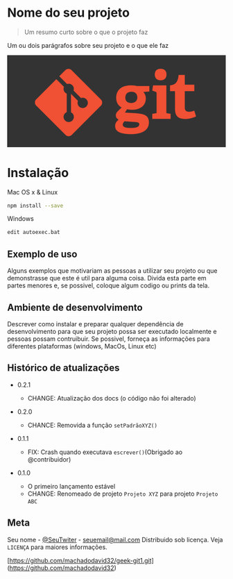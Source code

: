 # Nome do seu projeto
> Um resumo curto sobre o que o projeto faz

Um ou dois parágrafos sobre seu projeto e o que ele faz

![](comandos-git.png)


# Instalação

Mac OS x & Linux

```sh
npm install --save
```

Windows

```sh
edit autoexec.bat
```

## Exemplo de uso

Alguns exemplos que motivariam as pessoas a utilizar seu projeto ou que demonstrasse que este é util para alguma coisa. Divida esta parte em partes menores e, se possivel, coloque algum codigo ou prints da tela.

## Ambiente de desenvolvimento

Descrever como instalar e preparar qualquer dependência de desenvolvimento para que seu projeto possa ser executado localmente e pessoas possam contruibuir. Se possivel, forneça as informações para diferentes plataformas (windows, MacOs, Linux etc)

## Histórico de atualizações
- 0.2.1
  - CHANGE: Atualização dos docs (o código não foi alterado)

 - 0.2.0
   - CHANCE: Removida a função
   `setPadrãoXYZ()`

 - 0.1.1
   - FIX: Crash quando executava `escrever()`(Obrigado ao @contribuidor)

 - 0.1.0
   - O primeiro lançamento estável
   - CHANGE: Renomeado de projeto `Projeto XYZ` para projeto `Projeto ABC` 


 ## Meta

 Seu nome - [@SeuTwiter](https://www.twiter.com/seutwiter) - seuemail@mail.com
 Distribuido sob licença. 
 Veja `LICENÇA` para maiores informações.
 
 [https://github.com/machadodavid32/geek-git1.git]
(https://github.com/machadodavid32)

